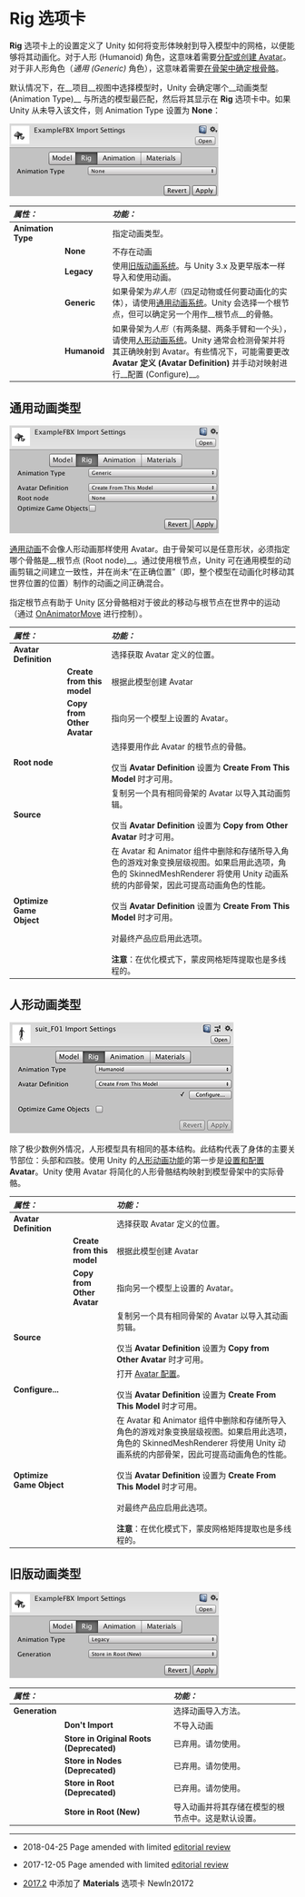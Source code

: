 # Rig 选项卡

__Rig__ 选项卡上的设置定义了 Unity 如何将变形体映射到导入模型中的网格，以便能够将其动画化。对于人形 (Humanoid) 角色，这意味着需要[分配或创建 Avatar](ConfiguringtheAvatar.html)。对于非人形角色（_通用 (Generic)_ 角色），这意味着需要[在骨架中确定根骨骼](GenericAnimations.html)。

默认情况下，在__项目__视图中选择模型时，Unity 会确定哪个__动画类型 (Animation Type)__ 与所选的模型最匹配，然后将其显示在 __Rig__ 选项卡中。如果 Unity 从未导入该文件，则 Animation Type 设置为 __None__：

![无骨架映射](../uploads/Main/Rig-0.png)

|**_属性：_** ||**_功能：_** |
|:---|:---|:---|
|__Animation Type__ ||指定动画类型。|
||__None__|不存在动画|
||__Legacy__|使用[旧版动画系统](#LegacyRig)。与 Unity 3.x 及更早版本一样导入和使用动画。|
||__Generic__|如果骨架为*非人形*（四足动物或任何要动画化的实体），请使用[通用动画系统](#GenericRig)。Unity 会选择一个根节点，但可以确定另一个用作__根节点__的骨骼。|
||__Humanoid__|如果骨架为*人形*（有两条腿、两条手臂和一个头），请使用[人形动画系统](#HumanoidRig)。Unity 通常会检测骨架并将其正确映射到 Avatar。有些情况下，可能需要更改 __Avatar 定义 (Avatar Definition)__ 并手动对映射进行__配置 (Configure)__。 |


<a name="GenericRig"></a> 
## 通用动画类型

![骨架为*非人形*（四足动物或任何要动画化的实体）](../uploads/Main/Rig-1.png)

[通用动画](GenericAnimations.html)不会像人形动画那样使用 Avatar。由于骨架可以是任意形状，必须指定哪个骨骼是__根节点 (Root node)__。通过使用根节点，Unity 可在通用模型的动画剪辑之间建立一致性，并在尚未“在正确位置”（即，整个模型在动画化时移动其世界位置的位置）制作的动画之间正确混合。

指定根节点有助于 Unity 区分骨骼相对于彼此的移动与根节点在世界中的运动（通过 [OnAnimatorMove](../ScriptReference/MonoBehaviour.OnAnimatorMove.html) 进行控制）。

|**_属性：_** ||**_功能：_** |
|:---|:---|:---|
|__Avatar Definition__||选择获取 Avatar 定义的位置。 |
||__Create from this model__|根据此模型创建 Avatar|
||__Copy from Other Avatar__|指向另一个模型上设置的 Avatar。 |
|__Root node__||选择要用作此 Avatar 的根节点的骨骼。<br/><br/>仅当 __Avatar Definition__ 设置为 __Create From This Model__ 时才可用。 |
|__Source__||复制另一个具有相同骨架的 Avatar 以导入其动画剪辑。<br/><br/>仅当 __Avatar Definition__ 设置为 __Copy from Other Avatar__ 时才可用。|
|__Optimize Game Object__||在 Avatar 和 Animator 组件中删除和存储所导入角色的游戏对象变换层级视图。如果启用此选项，角色的 SkinnedMeshRenderer 将使用 Unity 动画系统的内部骨架，因此可提高动画角色的性能。<br/><br/>仅当 __Avatar Definition__ 设置为 __Create From This Model__ 时才可用。<br/><br/>对最终产品应启用此选项。<br/><br/>**注意**：在优化模式下，蒙皮网格矩阵提取也是多线程的。 |


<a name="HumanoidRig"></a> 
## 人形动画类型

![骨架为*人形*（有两条腿、两条手臂和一个头）](../uploads/Main/MecanimImporterRigTab.png)

除了极少数例外情况，人形模型具有相同的基本结构。此结构代表了身体的主要关节部位：头部和四肢。使用 Unity 的[人形动画功能](ConfiguringtheAvatar.html)的第一步是[设置和配置](class-Avatar.html) __Avatar__。Unity 使用 Avatar 将简化的人形骨骼结构映射到模型骨架中的实际骨骼。

|**_属性：_** ||**_功能：_** |
|:---|:---|:---|
|__Avatar Definition__||选择获取 Avatar 定义的位置。 |
||__Create from this model__|根据此模型创建 Avatar|
||__Copy from Other Avatar__|指向另一个模型上设置的 Avatar。 |
|__Source__||复制另一个具有相同骨架的 Avatar 以导入其动画剪辑。<br/><br/>仅当 __Avatar Definition__ 设置为 __Copy from Other Avatar__ 时才可用。|
|__Configure...__||打开 [Avatar 配置](class-Avatar.html)。<br/><br/>仅当 __Avatar Definition__ 设置为 __Create From This Model__ 时才可用。 |
|__Optimize Game Object__||在 Avatar 和 Animator 组件中删除和存储所导入角色的游戏对象变换层级视图。如果启用此选项，角色的 SkinnedMeshRenderer 将使用 Unity 动画系统的内部骨架，因此可提高动画角色的性能。<br/><br/>仅当 __Avatar Definition__ 设置为 __Create From This Model__ 时才可用。<br/><br/>对最终产品应启用此选项。<br/><br/>**注意**：在优化模式下，蒙皮网格矩阵提取也是多线程的。 |


<a name="LegacyRig"></a> 
## 旧版动画类型

![骨架使用[旧版动画系统](Animations.html)](../uploads/Main/Rig-3.png)

|**_属性：_** ||**_功能：_** |
|:---|:---|:---|
|__Generation__||选择动画导入方法。|
||__Don't Import__|不导入动画|
||__Store in Original Roots (Deprecated)__|已弃用。请勿使用。 |
||__Store in Nodes (Deprecated)__|已弃用。请勿使用。 |
||__Store in Root (Deprecated)__|已弃用。请勿使用。 |
||__Store in Root (New)__|导入动画并将其存储在模型的根节点中。这是默认设置。 |


---

* <span class="page-edit"> 2018-04-25  Page amended with limited [editorial review](DocumentationEditorialReview.html)
</span>

* <span class="page-edit"> 2017-12-05  Page amended with limited [editorial review](DocumentationEditorialReview.html)
</span>

* <span class="page-history">[2017.2](https://docs.unity3d.com/2017.2/Documentation/Manual/30_search.html?q=newin20172) 中添加了 __Materials__ 选项卡 <span class="search-words">NewIn20172</span></span>
